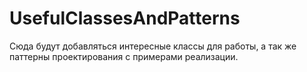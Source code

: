 # UsefulClassesAndPatterns
Сюда будут добавляться интересные классы для работы, а так же паттерны проектирования с примерами реализации.
